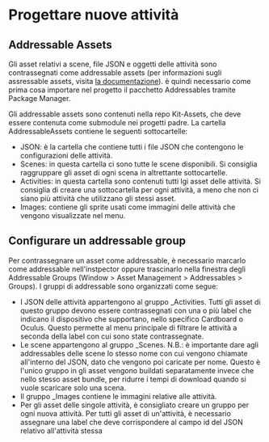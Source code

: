 # Progettare nuove attività

## Addressable Assets

Gli asset relativi a scene, file JSON e oggetti delle attività sono contrassegnati come addressable assets
(per informazioni sugli assressable assets, visita [la documentazione](https://docs.unity3d.com/Packages/com.unity.addressables@latest)).
è quindi necessario come prima cosa importare nel progetto il pacchetto Addressables tramite Package Manager.

Gli addressable assets sono contenuti nella repo Kit-Assets, che deve essere contenuta come submodule nei progetti padre.
La cartella AddressableAssets contiene le seguenti sottocartelle:

- JSON: è la cartella che contiene tutti i file JSON che contengono le configurazioni delle attività.
- Scenes: in questa cartella ci sono tutte le scene disponibili.
  Si consiglia raggruppare gli asset di ogni scena in altrettante sottocartelle.
- Activities: in questa cartella sono contenuti tutti lgi asset delle attività.
  Si consiglia di creare una sottocartella per ogni attività, a meno che non ci siano più attività che utilizzano gli stessi asset.
- Images: contiene gli sprite usati come immagini delle attività che vengono visualizzate nel menu.

## Configurare un addressable group

Per contrassegnare un asset come addressable, è necessario marcarlo come addressable nell'instpector
oppure trascinarlo nella finestra degli Addressable Groups (Window > Asset Management > Addressables > Groups).
I gruppi di addressable sono organizzati come segue:

- I JSON delle attività appartengono al gruppo \_Activities.
  Tutti gli asset di questo gruppo devono essere contrassegnati con una o più label che indicano il dispositivo che supportano,
  nello specifico Cardboard o Oculus.
  Questo permette al menu principale di filtrare le attività a seconda della label con cui sono state contrassegnate.
- Le scene appartengono al gruppo \_Scenes.
  N.B.: è importante dare agli addressables delle scene lo stesso nome con cui vengono chiamate all'interno del JSON,
  dato che vengono poi caricate per nome.
  Questo è l'unico gruppo in gli asset vengono buildati separatamente invece che nello stesso asset bundle,
  per ridurre i tempi di download quando si vuole scaricare solo una scena.
- Il gruppo \_Images contiene le immagini relative alle attività.
- Per gli asset delle singole attività, è consigliato creare un gruppo per ogni nuova attività.
  Per tutti gli asset di un'attività, è necessario assegnare una label che deve corrispondere
  al campo id del JSON relativo all'attività stessa
